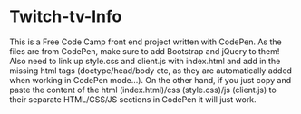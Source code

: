 # Twitch-tv-Info
This is a Free Code Camp front end project written with CodePen. As the files are from CodePen, make sure to add Bootstrap and jQuery to them! Also need to link up style.css and client.js with index.html and add in the missing html tags (doctype/head/body etc, as they are automatically added when working in CodePen mode...). On the other hand, if you just copy and paste the content of the html (index.html)/css (style.css)/js (client.js) to their separate HTML/CSS/JS sections in CodePen it will just work.
